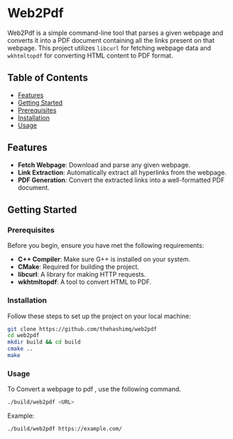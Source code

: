 # Web2Pdf

Web2Pdf is a simple command-line tool that parses a given webpage and converts it into a PDF document containing all the links present on that webpage. This project utilizes `libcurl` for fetching webpage data and `wkhtmltopdf` for converting HTML content to PDF format.

## Table of Contents

- [Features](#features)
- [Getting Started](#getting-started)
- [Prerequisites](#prerequisites)
- [Installation](#installation)
- [Usage](#usage)

## Features

- **Fetch Webpage**: Download and parse any given webpage.
- **Link Extraction**: Automatically extract all hyperlinks from the webpage.
- **PDF Generation**: Convert the extracted links into a well-formatted PDF document.

## Getting Started

### Prerequisites

Before you begin, ensure you have met the following requirements:

- **C++ Compiler**: Make sure G++ is installed on your system.
- **CMake**: Required for building the project.
- **libcurl**: A library for making HTTP requests.
- **wkhtmltopdf**: A tool to convert HTML to PDF.

### Installation

Follow these steps to set up the project on your local machine:

```bash
git clone https://github.com/thehashimq/web2pdf
cd web2pdf
mkdir build && cd build
cmake ..
make
```

### Usage

To Convert a webpage to pdf , use the following command.

```bash
./build/web2pdf <URL>
```

Example:

```bash
./build/web2pdf https://example.com/

```
